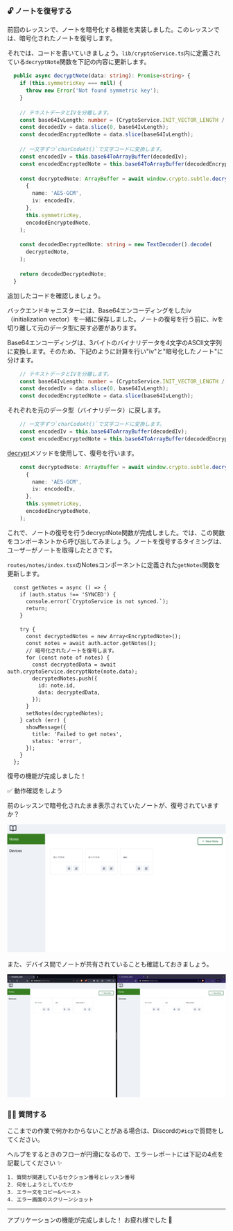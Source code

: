 ### 🔓 ノートを復号する

前回のレッスンで、ノートを暗号化する機能を実装しました。このレッスンでは、暗号化されたノートを復号します。

それでは、コードを書いていきましょう。`lib/cryptoService.ts`内に定義されている`decryptNote`関数を下記の内容に更新します。

```ts
  public async decryptNote(data: string): Promise<string> {
    if (this.symmetricKey === null) {
      throw new Error('Not found symmetric key');
    }

    // テキストデータとIVを分離します。
    const base64IvLength: number = (CryptoService.INIT_VECTOR_LENGTH / 3) * 4;
    const decodedIv = data.slice(0, base64IvLength);
    const decodedEncryptedNote = data.slice(base64IvLength);

    // 一文字ずつ`charCodeAt()`で文字コードに変換します。
    const encodedIv = this.base64ToArrayBuffer(decodedIv);
    const encodedEncryptedNote = this.base64ToArrayBuffer(decodedEncryptedNote);

    const decryptedNote: ArrayBuffer = await window.crypto.subtle.decrypt(
      {
        name: 'AES-GCM',
        iv: encodedIv,
      },
      this.symmetricKey,
      encodedEncryptedNote,
    );

    const decodedDecryptedNote: string = new TextDecoder().decode(
      decryptedNote,
    );

    return decodedDecryptedNote;
  }
```

追加したコードを確認しましょう。

バックエンドキャニスターには、Base64エンコーディングをしたiv（initialization vector）を一緒に保存しました。ノートの復号を行う前に、ivを切り離して元のデータ型に戻す必要があります。

Base64エンコーディングは、3バイトのバイナリデータを4文字のASCII文字列に変換します。そのため、下記のように計算を行い"iv"と"暗号化したノート"に分けます。

```ts
    // テキストデータとIVを分離します。
    const base64IvLength: number = (CryptoService.INIT_VECTOR_LENGTH / 3) * 4;
    const decodedIv = data.slice(0, base64IvLength);
    const decodedEncryptedNote = data.slice(base64IvLength);
```

それぞれを元のデータ型（バイナリデータ）に戻します。

```ts
    // 一文字ずつ`charCodeAt()`で文字コードに変換します。
    const encodedIv = this.base64ToArrayBuffer(decodedIv);
    const encodedEncryptedNote = this.base64ToArrayBuffer(decodedEncryptedNote);
```

[decrypt](https://developer.mozilla.org/en-US/docs/Web/API/SubtleCrypto/decrypt)メソッドを使用して、復号を行います。

```ts
    const decryptedNote: ArrayBuffer = await window.crypto.subtle.decrypt(
      {
        name: 'AES-GCM',
        iv: encodedIv,
      },
      this.symmetricKey,
      encodedEncryptedNote,
    );
```

これで、ノートの復号を行うdecryptNote関数が完成しました。では、この関数をコンポーネントから呼び出してみましょう。ノートを復号するタイミングは、ユーザーがノートを取得したときです。

`routes/notes/index.tsx`のNotesコンポーネントに定義された`getNotes`関数を更新します。

```tsx
  const getNotes = async () => {
    if (auth.status !== 'SYNCED') {
      console.error(`CryptoService is not synced.`);
      return;
    }

    try {
      const decryptedNotes = new Array<EncryptedNote>();
      const notes = await auth.actor.getNotes();
      // 暗号化されたノートを復号します。
      for (const note of notes) {
        const decryptedData = await auth.cryptoService.decryptNote(note.data);
        decryptedNotes.push({
          id: note.id,
          data: decryptedData,
        });
      }
      setNotes(decryptedNotes);
    } catch (err) {
      showMessage({
        title: 'Failed to get notes',
        status: 'error',
      });
    }
  };
```

復号の機能が完成しました！ 

✅ 動作確認をしよう

前のレッスンで暗号化されたまま表示されていたノートが、復号されていますか？

![](4_2_1.png)

また、デバイス間でノートが共有されていることも確認しておきましょう。

![](4_2_2.png)

### 🙋‍♂️ 質問する

ここまでの作業で何かわからないことがある場合は、Discordの`#icp`で質問をしてください。

ヘルプをするときのフローが円滑になるので、エラーレポートには下記の4点を記載してください ✨

```
1. 質問が関連しているセクション番号とレッスン番号
2. 何をしようとしていたか
3. エラー文をコピー&ペースト
4. エラー画面のスクリーンショット
```

---

アプリケーションの機能が完成しました！ お疲れ様でした 🎉
